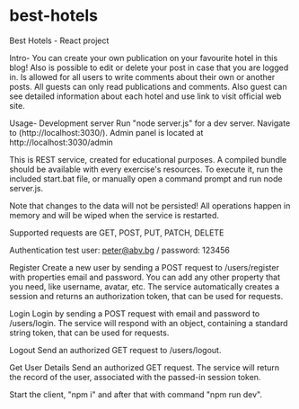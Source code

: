 # best-hotels

Best Hotels - React project

Intro-
You can create your own publication on your favourite hotel in this blog! Also is possible to edit or delete your post in case that you are logged in. 
Is allowed for all users to write comments about their own or another posts. 
All guests can only read publications and comments. Also guest can see detailed information about each hotel and use link to visit official web site.


Usage-
Development server Run "node server.js" for a dev server. Navigate to (http://localhost:3030/). Admin panel is located at http://localhost:3030/admin

This is REST service, created for educational purposes. A compiled bundle should be available with every exercise's resources. To execute it, run the included start.bat file, or manually open a command prompt and run node server.js.

Note that changes to the data will not be persisted! All operations happen in memory and will be wiped when the service is restarted.

Supported requests are GET, POST, PUT, PATCH, DELETE

Authentication test user: peter@abv.bg / password: 123456

Register Create a new user by sending a POST request to /users/register with properties email and password. You can add any other property that you need, like username, avatar, etc. 
The service automatically creates a session and returns an authorization token, that can be used for requests.

Login Login by sending a POST request with email and password to /users/login. The service will respond with an object, containing a standard string token, that can be used for requests.

Logout Send an authorized GET request to /users/logout.

Get User Details Send an authorized GET request. The service will return the record of the user, associated with the passed-in session token.

Start the client, "npm i" and after that with command "npm run dev".
